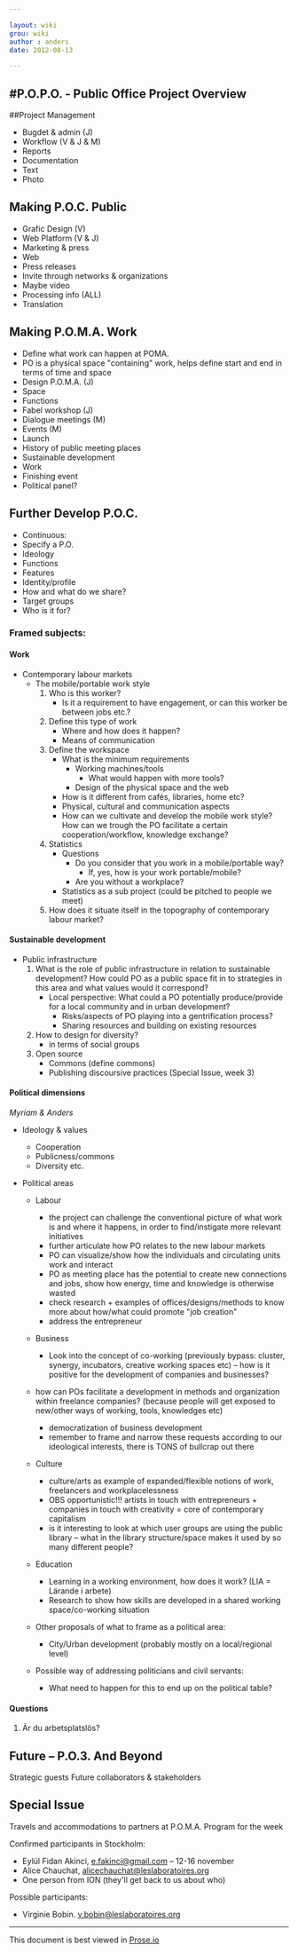 ```yaml
---

layout: wiki  
grou: wiki  
author : anders  
date: 2012-08-13  

---
```


#P.O.P.O. - Public Office Project Overview
-----  

##Project Management

* Bugdet & admin (J)
* Workflow (V & J & M)
* Reports
* Documentation
* Text
* Photo

## Making P.O.C. Public

* Grafic Design (V)
* Web Platform (V & J)
* Marketing & press
* Web
* Press releases
* Invite through networks & organizations
* Maybe video
* Processing info (ALL)
* Translation

## Making P.O.M.A. Work

* Define what work can happen at POMA. 
* PO is a physical space "containing" work, helps define start and end in terms of time and space
* Design P.O.M.A. (J)
* Space
* Functions
* Fabel workshop (J)
* Dialogue meetings (M)
* Events (M)
* Launch
* History of public meeting places
* Sustainable development
* Work
* Finishing event
* Political panel?

## Further Develop P.O.C.

* Continuous:
* Specify a P.O.
* Ideology
* Functions
* Features
* Identity/profile
* How and what do we share?
* Target groups
* Who is it for?

### Framed subjects:

#### Work

* Contemporary labour markets
	* The mobile/portable work style
		1. Who is this worker?
			* Is it a requirement to have engagement, or can this worker be between jobs etc.?
		2. Define this type of work
			* Where and how does it happen?
			* Means of communication
		3. Define the workspace
			* What is the minimum requirements
				* Working machines/tools
					* What would happen with more tools?
				* Design of the physical space and the web
			* How is it different from cafés, libraries, home etc?
			* Physical, cultural and communication aspects
			* How can we cultivate and develop the mobile work style? How can we trough the PO facilitate a certain cooperation/workflow, knowledge exchange?
		4. Statistics
			* Questions
				* Do you consider that you work in a mobile/portable way?
                	* If, yes, how is your work portable/mobile?
				* Are you without a workplace?
			* Statistics as a sub project (could be pitched to people we meet)
		5. How does it situate itself in the topography of contemporary labour market?

#### Sustainable development

* Public infrastructure
	1. What is the role of public infrastructure in relation to sustainable development? How could PO as a public space fit in to strategies in this area and what values would it correspond?
		* Local perspective: What could a PO potentially produce/provide for a local community and in urban development?
        	* Risks/aspects of PO playing into a gentrification process?
			* Sharing resources and building on existing resources
	2. How to design for diversity?
    	* in terms of social groups
	3. Open source
		* Commons (define commons)
		* Publishing discoursive practices (Special Issue, week 3)

#### Political dimensions
*Myriam & Anders*

* Ideology & values
	* Cooperation
	* Publicness/commons
	* Diversity etc.
    
* Political areas
	* Labour
    	* the project can challenge the conventional picture of what work is and where it happens, in order to find/instigate more relevant initiatives
		* further articulate how PO relates to the new labour markets
		* PO can visualize/show how the individuals and circulating units work and interact
		* PO as meeting place has the potential to create new connections and jobs, show how energy, time and knowledge is otherwise wasted 
		* check research + examples of offices/designs/methods to know more about how/what could promote "job creation"
		* address the entrepreneur
        
	* Business
    	* Look into the concept of co-working (previously bypass: cluster, synergy, incubators, creative working spaces
 etc) – how is it positive for the development of companies and businesses? 
	* how can POs facilitate a development in methods and organization within freelance companies? (because people will get exposed to new/other ways of working, tools, knowledges etc)
		* democratization of business development
		* remember to frame and narrow these requests according to our ideological interests, there is TONS of bullcrap out there
        
	* Culture
    	* culture/arts as example of expanded/flexible notions of work, freelancers and workplacelessness
		* OBS opportunistic!!! artists in touch with entrepreneurs + companies in touch with creativity = core of contemporary capitalism
		* is it interesting to look at which user groups are using the public library – what in the library structure/space makes it used by so many different people?
        
	* Education
		* Learning in a working environment, how does it work? (LIA = Lärande i arbete) 
		* Research to show how skills are developed in a shared working space/co-working situation
        
	* Other proposals of what to frame as a political area:
		* City/Urban development (probably mostly on a local/regional level)

	* Possible way of addressing politicians and civil servants:
		* What need to happen for this to end up on the political table?

#### Questions
1. Är du arbetsplatslös?

## Future – P.O.3. And Beyond

Strategic guests
Future collaborators & stakeholders

## Special Issue
Travels and accommodations to partners at P.O.M.A.
Program for the week

Confirmed participants in Stockholm:

* Eylül Fidan Akinci, <e.fakinci@gmail.com> – 12-16 november  
* Alice Chauchat, <alicechauchat@leslaboratoires.org>
* One person from ION (they'll get back to us about who)  

Possible participants:  

* Virginie Bobin. <v.bobin@leslaboratoires.org>  

------
This document is best viewed in [Prose.io](http://prose.io/#dilettant/thepublicoffice/blob/master/wiki/postit-session-draft.md)  